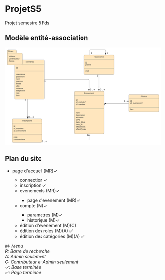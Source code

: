 # ProjetS5
Projet semestre 5 Fds

## Modèle entité-association
<p align="center">
  <img src="https://github.com/Romimap/ProjetS5/blob/master/projet%20s5.png">
</p>

## Plan du site
<ul>
  <li>page d'accueil (MR)✓</li>
  <ul>
    <li>connection ✓</li>
    <li>inscription ✓</li>
    <li>evenements (MR)✓</li>
    <ul>
      <li>page d'evenement (MR)✓</li>
    </ul>
    <li>compte (M)✓</li>
    <ul>
      <li>parametres (M)✓</li>
      <li>historique (M)✓</li>
    </ul>
    <li>édition d'evenement (M)(C)</li>
    <li>édition des roles (M)(A) ✅</li>
    <li>édition des catégories (M)(A) ✅</li>
  </ul>
</ul>

*M: Menu* <br>
*R: Barre de recherche* <br>
*A: Admin seulement* <br>
*C: Contributeur et Admin seulement* <br>
*✓: Base terminée* <br>
*✅: Page terminée*
